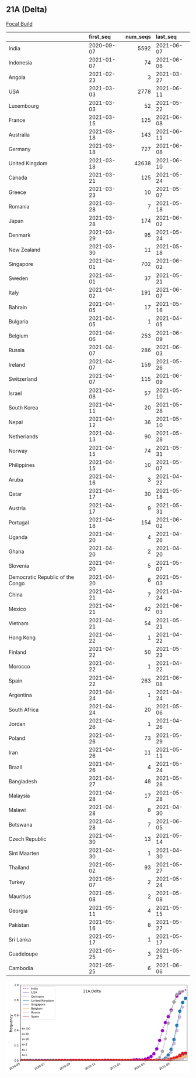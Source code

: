 

## 21A (Delta)
[Focal Build](https://nextstrain.org/groups/neherlab/ncov/21A.Delta)

|                                  | first_seq   |   num_seqs | last_seq   |
|:---------------------------------|:------------|-----------:|:-----------|
| India                            | 2020-09-07  |       5592 | 2021-06-07 |
| Indonesia                        | 2021-01-07  |         74 | 2021-06-06 |
| Angola                           | 2021-02-23  |          3 | 2021-03-27 |
| USA                              | 2021-03-03  |       2778 | 2021-06-11 |
| Luxembourg                       | 2021-03-03  |         52 | 2021-05-22 |
| France                           | 2021-03-15  |        125 | 2021-06-08 |
| Australia                        | 2021-03-18  |        143 | 2021-06-11 |
| Germany                          | 2021-03-18  |        727 | 2021-06-08 |
| United Kingdom                   | 2021-03-18  |      42638 | 2021-06-10 |
| Canada                           | 2021-03-21  |        125 | 2021-05-24 |
| Greece                           | 2021-03-23  |         10 | 2021-05-07 |
| Romania                          | 2021-03-28  |          7 | 2021-05-18 |
| Japan                            | 2021-03-28  |        174 | 2021-06-02 |
| Denmark                          | 2021-03-29  |         95 | 2021-05-24 |
| New Zealand                      | 2021-03-30  |         11 | 2021-05-18 |
| Singapore                        | 2021-04-01  |        702 | 2021-06-02 |
| Sweden                           | 2021-04-01  |         37 | 2021-05-21 |
| Italy                            | 2021-04-02  |        191 | 2021-06-07 |
| Bahrain                          | 2021-04-05  |         17 | 2021-05-16 |
| Bulgaria                         | 2021-04-05  |          1 | 2021-04-05 |
| Belgium                          | 2021-04-06  |        253 | 2021-06-09 |
| Russia                           | 2021-04-07  |        286 | 2021-06-03 |
| Ireland                          | 2021-04-07  |        159 | 2021-05-26 |
| Switzerland                      | 2021-04-07  |        115 | 2021-06-09 |
| Israel                           | 2021-04-08  |         57 | 2021-05-10 |
| South Korea                      | 2021-04-11  |         20 | 2021-05-28 |
| Nepal                            | 2021-04-12  |         36 | 2021-05-10 |
| Netherlands                      | 2021-04-13  |         90 | 2021-05-28 |
| Norway                           | 2021-04-15  |         74 | 2021-05-31 |
| Philippines                      | 2021-04-15  |         10 | 2021-05-07 |
| Aruba                            | 2021-04-16  |          3 | 2021-04-22 |
| Qatar                            | 2021-04-17  |         30 | 2021-05-18 |
| Austria                          | 2021-04-17  |          9 | 2021-05-31 |
| Portugal                         | 2021-04-18  |        154 | 2021-06-02 |
| Uganda                           | 2021-04-20  |          4 | 2021-04-26 |
| Ghana                            | 2021-04-20  |          2 | 2021-04-20 |
| Slovenia                         | 2021-04-20  |          5 | 2021-05-07 |
| Democratic Republic of the Congo | 2021-04-20  |          6 | 2021-05-03 |
| China                            | 2021-04-21  |          7 | 2021-04-24 |
| Mexico                           | 2021-04-21  |         42 | 2021-06-03 |
| Vietnam                          | 2021-04-21  |         54 | 2021-05-21 |
| Hong Kong                        | 2021-04-22  |          1 | 2021-04-22 |
| Finland                          | 2021-04-22  |         50 | 2021-05-23 |
| Morocco                          | 2021-04-22  |          1 | 2021-04-22 |
| Spain                            | 2021-04-22  |        263 | 2021-06-08 |
| Argentina                        | 2021-04-24  |          1 | 2021-04-24 |
| South Africa                     | 2021-04-24  |         20 | 2021-05-06 |
| Jordan                           | 2021-04-26  |          1 | 2021-04-26 |
| Poland                           | 2021-04-26  |         73 | 2021-05-29 |
| Iran                             | 2021-04-26  |         11 | 2021-05-11 |
| Brazil                           | 2021-04-26  |          4 | 2021-05-24 |
| Bangladesh                       | 2021-04-27  |         48 | 2021-05-28 |
| Malaysia                         | 2021-04-28  |         17 | 2021-05-28 |
| Malawi                           | 2021-04-28  |          8 | 2021-04-30 |
| Botswana                         | 2021-04-28  |          7 | 2021-06-05 |
| Czech Republic                   | 2021-04-30  |         13 | 2021-05-14 |
| Sint Maarten                     | 2021-04-30  |          1 | 2021-04-30 |
| Thailand                         | 2021-05-02  |         93 | 2021-05-27 |
| Turkey                           | 2021-05-07  |          2 | 2021-05-24 |
| Mauritius                        | 2021-05-08  |          2 | 2021-05-08 |
| Georgia                          | 2021-05-11  |          4 | 2021-05-15 |
| Pakistan                         | 2021-05-16  |          8 | 2021-05-27 |
| Sri Lanka                        | 2021-05-17  |          1 | 2021-05-17 |
| Guadeloupe                       | 2021-05-25  |          3 | 2021-05-25 |
| Cambodia                         | 2021-05-25  |          6 | 2021-06-06 |

![Overall trends 21A.Delta](/overall_trends_figures/overall_trends_21A.Delta.png)